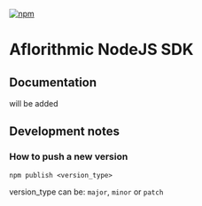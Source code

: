 [![npm](https://img.shields.io/npm/v/aflr?style=for-the-badge)](https://www.npmjs.com/package/aflr)

# Aflorithmic NodeJS SDK

## Documentation

will be added

## Development notes

### How to push a new version

`npm publish <version_type>`

version_type can be: `major`, `minor` or `patch`
